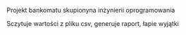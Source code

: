 Projekt bankomatu skupionyna inżynierii oprogramowania

Sczytuje wartości z pliku csv, generuje raport, łapie wyjątki
